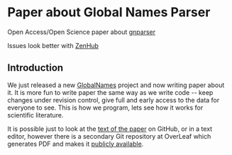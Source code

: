 Paper about Global Names Parser
===============================

Open Access/Open Science paper about [gnparser]

Issues look better with [ZenHub][zenhub]

Introduction
------------

We just released a new [GlobalNames][gn] project and now writing paper about it.
It is more fun to write paper the same way as we write code -- keep changes
under revision control, give full and early access to the data for everyone to
see. This is how we program, lets see how it works for scientific literature.

It is possible just to look at the [text of the paper][paper] on GitHub, or in
a text editor, however there is a secondary Git repository at OverLeaf which
generates PDF and makes it [publicly available][overleaf].

[gnparser]: https://github.com/GlobalNamesArchitecture/gnparser
[zenhub]: https://www.zenhub.io/
[gn]: http://globalnames.org
[paper]: /gnparser.tex
[overleaf]: https://www.overleaf.com/read/zqsnwhrmpxrm

